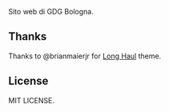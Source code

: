 Sito web di GDG Bologna.

## Thanks

Thanks to @brianmaierjr for [Long Haul](http://github.com/brianmaierjr/long-haul) theme.

## License

MIT LICENSE.
